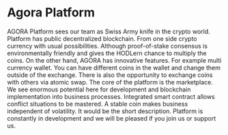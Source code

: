 Agora Platform
==============
AGORA Platform sees our team as Swiss Army knife in the crypto world. Platform has public decentralized blockchain. From one side crypto currency with usual possibilities. Although proof-of-stake consensus is environmentally friendly and gives the HODLern chance to multiply the coins.  On the other hand, AGORA has innovative features. For example multi currency wallet. You can have different coins in the wallet and change them outside of the exchange. There is also the opportunity to exchange coins with others via atomic swap. The core of the platform is the marketplace. We see enormous potential here for development and blockchain implementation into business processes. Integrated smart contract allows conflict situations to be mastered. A stable coin makes business independent of volatility. 
It would be the short description. Platform is constantly in development and we will be pleased if you join us or support us.
